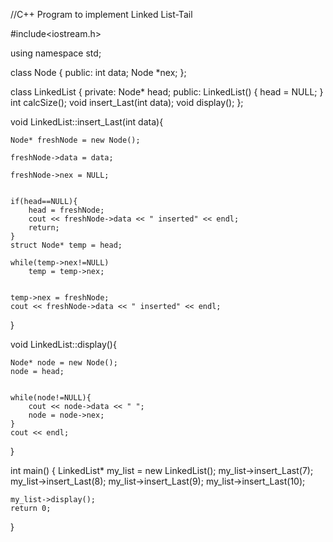 //C++ Program to implement Linked List-Tail

#include<iostream.h>

using namespace std;

class Node
{
    public:
    int data;
    Node *nex;
};

class LinkedList
{
    private:
        Node* head;
    public:
        LinkedList() { 
        head = NULL;
    }
        int calcSize();
        void insert_Last(int data);
        void display();
};

void LinkedList::insert_Last(int data){

    Node* freshNode = new Node();

    freshNode->data = data;
    
    freshNode->nex = NULL;

    
    if(head==NULL){
        head = freshNode;
        cout << freshNode->data << " inserted" << endl; 
        return; 
    } 
    struct Node* temp = head; 
    
    while(temp->nex!=NULL)
        temp = temp->nex;

    
    temp->nex = freshNode;
    cout << freshNode->data << " inserted" << endl;
}

void LinkedList::display(){
    
    Node* node = new Node();
    node = head;
    
    
    while(node!=NULL){
        cout << node->data << " "; 
        node = node->nex;
    }
    cout << endl; 
} 

int main() 
{ 
    LinkedList* my_list = new LinkedList(); 
    my_list->insert_Last(7);
    my_list->insert_Last(8);
    my_list->insert_Last(9);
    my_list->insert_Last(10);


    my_list->display(); 
    return 0;  
}



